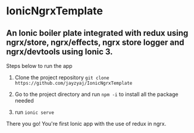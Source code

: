 # IonicNgrxTemplate
An Ionic boiler plate integrated with redux using ngrx/store, ngrx/effects, ngrx store logger and ngrx/devtools using Ionic 3.
--------------------------

Steps below to run the app

1. Clone the project repository `git clone https://github.com/jayzyaj/IonicNgrxTemplate`

2. Go to the project directory and run `npm -i` to install all the package needed

3. run `ionic serve`

There you go! You're first Ionic app with the use of redux in ngrx.
